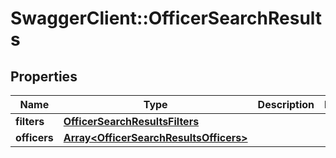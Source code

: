 # SwaggerClient::OfficerSearchResults

## Properties
Name | Type | Description | Notes
------------ | ------------- | ------------- | -------------
**filters** | [**OfficerSearchResultsFilters**](OfficerSearchResultsFilters.md) |  | 
**officers** | [**Array&lt;OfficerSearchResultsOfficers&gt;**](OfficerSearchResultsOfficers.md) |  | 


